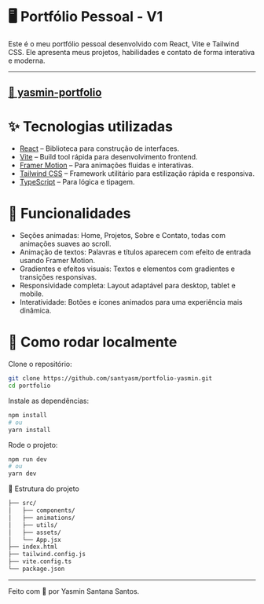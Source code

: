 # 🖥️ Portfólio Pessoal - V1

Este é o meu portfólio pessoal desenvolvido com React, Vite e Tailwind CSS. Ele apresenta meus projetos, habilidades e contato de forma interativa e moderna.

---
## [🔗 yasmin-portfolio](portfolio-yasmin-six.vercel.app)

# ✨ Tecnologias utilizadas

- [React](https://reactjs.org/) – Biblioteca para construção de interfaces.  
- [Vite](https://vitejs.dev/) – Build tool rápida para desenvolvimento frontend.  
- [Framer Motion](https://www.framer.com/motion/) – Para animações fluidas e interativas.  
- [Tailwind CSS](https://tailwindcss.com/) – Framework utilitário para estilização rápida e responsiva.  
- [TypeScript](https://www.typescriptlang.org/) – Para lógica e tipagem. 


# 📌 Funcionalidades

- Seções animadas: Home, Projetos, Sobre e Contato, todas com animações suaves ao scroll.
- Animação de textos: Palavras e títulos aparecem com efeito de entrada usando Framer Motion.
- Gradientes e efeitos visuais: Textos e elementos com gradientes e transições responsivas.
- Responsividade completa: Layout adaptável para desktop, tablet e mobile.
- Interatividade: Botões e ícones animados para uma experiência mais dinâmica.

# 🚀 Como rodar localmente
Clone o repositório:

```bash
git clone https://github.com/santyasm/portfolio-yasmin.git
cd portfolio
```

Instale as dependências:
```bash
npm install
# ou
yarn install
```

Rode o projeto:
```bash
npm run dev
# ou
yarn dev
````

📝 Estrutura do projeto

```bash
├── src/
│   ├── components/      
│   ├── animations/      
│   ├── utils/      
│   ├── assets/          
│   └── App.jsx          
├── index.html
├── tailwind.config.js
├── vite.config.ts
└── package.json
```

---

Feito com 💜 por Yasmin Santana Santos.
